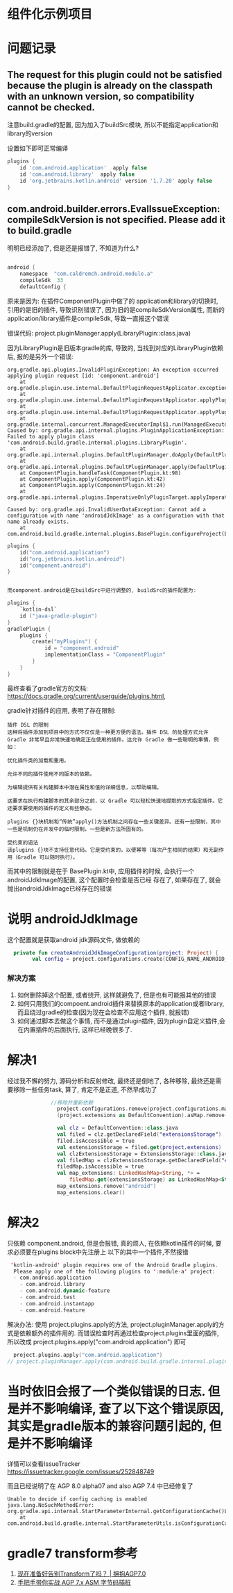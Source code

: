 # 组件化示例项目




# 问题记录

## The request for this plugin could not be satisfied because the plugin is already on the classpath with an unknown version, so compatibility cannot be checked.

注意build.gradle的配置, 因为加入了buildSrc模块, 所以不能指定application和library的version

设置如下即可正常编译
```gradle
plugins {
    id 'com.android.application'  apply false
    id 'com.android.library'  apply false
    id 'org.jetbrains.kotlin.android' version '1.7.20' apply false
}
```


## com.android.builder.errors.EvalIssueException: compileSdkVersion is not specified. Please add it to build.gradle

明明已经添加了, 但是还是报错了, 不知道为什么? 

```gradle

android {
    namespace  "com.caldremch.android.module.a"
    compileSdk  33
    defaultConfig {


```

原来是因为: 在插件ComponentPlugin中做了的 application和library的切换时, 引用的是旧的插件, 导致识别错误了,
因为旧的是compileSdkVersion属性, 而新的application/library插件是compileSdk, 导致一直报这个错误

错误代码:  project.pluginManager.apply(LibraryPlugin::class.java)

因为LibraryPlugin是旧版本gradle的库, 导致的,  当找到对应的LibraryPlugin依赖后, 报的是另外一个错误: 


```text
org.gradle.api.plugins.InvalidPluginException: An exception occurred applying plugin request [id: 'component.android']
	at org.gradle.plugin.use.internal.DefaultPluginRequestApplicator.exceptionOccurred(DefaultPluginRequestApplicator.java:223)
	at org.gradle.plugin.use.internal.DefaultPluginRequestApplicator.applyPlugin(DefaultPluginRequestApplicator.java:205)
	at org.gradle.plugin.use.internal.DefaultPluginRequestApplicator.applyPlugin(DefaultPluginRequestApplicator.java:147)
	at org.gradle.internal.concurrent.ManagedExecutorImpl$1.run(ManagedExecutorImpl.java:49)
Caused by: org.gradle.api.internal.plugins.PluginApplicationException: Failed to apply plugin class 'com.android.build.gradle.internal.plugins.LibraryPlugin'.
	at org.gradle.api.internal.plugins.DefaultPluginManager.doApply(DefaultPluginManager.java:173)
	at org.gradle.api.internal.plugins.DefaultPluginManager.apply(DefaultPluginManager.java:151)
	at ComponentPlugin.handleTask(ComponentPlugin.kt:98)
	at ComponentPlugin.apply(ComponentPlugin.kt:42)
	at ComponentPlugin.apply(ComponentPlugin.kt:24)
	at org.gradle.api.internal.plugins.ImperativeOnlyPluginTarget.applyImperative(ImperativeOnlyPluginTarget.java:43)
	
Caused by: org.gradle.api.InvalidUserDataException: Cannot add a configuration with name 'androidJdkImage' as a configuration with that name already exists.
	at com.android.build.gradle.internal.plugins.BasePlugin.configureProject(BasePlugin.kt:421)
```

```kotlin
plugins {
    id("com.android.application")
    id("org.jetbrains.kotlin.android")
    id("component.android")
}


而component.android是在buildSrc中进行调整的, buildSrc的插件配置为:

plugins {
    `kotlin-dsl`
    id ("java-gradle-plugin")
}
gradlePlugin {
    plugins {
        create("myPlugins") {
            id = "component.android"
            implementationClass = "ComponentPlugin"
        }
    }
}
```


最终查看了gradle官方的文档: https://docs.gradle.org/current/userguide/plugins.html, 

gradle针对插件的应用, 表明了存在限制:

```text
插件 DSL 的限制
这种将插件添加到项目中的方式不仅仅是一种更方便的语法。插件 DSL 的处理方式允许 Gradle 非常早且非常快速地确定正在使用的插件。这允许 Gradle 做一些聪明的事情，例如：

优化插件类的加载和重用。

允许不同的插件使用不同版本的依赖。

为编辑提供有关构建脚本中潜在属性和值的详细信息，以帮助编辑。

这要求在执行构建脚本的其余部分之前，以 Gradle 可以轻松快速地提取的方式指定插件。它还要求要使用的插件的定义有些静态。

plugins {}块机制和“传统”apply()方法机制之间存在一些关键差异。还有一些限制，其中一些是机制仍在开发中的临时限制，一些是新方法所固有的。

受约束的语法
该plugins {}块不支持任意代码。它是受约束的，以便幂等（每次产生相同的结果）和无副作用（Gradle 可以随时执行）。
```



而其中的限制就是在于 BasePlugin.kt中, 应用插件的时候, 会执行一个androidJdkImage的配置, 这个配置时会检查是否已经
存在了, 如果存在了, 就会抛出androidJdkImage已经存在的错误

# 说明 androidJdkImage

这个配置就是获取android jdk源码文件, 做依赖的

```kotlin
  private fun createAndroidJdkImageConfiguration(project: Project) {
        val config = project.configurations.create(CONFIG_NAME_ANDROID_JDK_IMAGE)
```

### 解决方案

1. 如何删除掉这个配置, 或者绕开, 这样就避免了, 但是也有可能报其他的错误
2. 如何只用我们的compoent.android插件来替换原本的application或者library, 而且绕过gradle的检查(因为现在会检查不应用这个插件, 就报错)
3. 如何通过脚本去做这个事情, 而不是通过plugin插件, 因为plugin自定义插件,会在内置插件的后面执行, 这样已经晚很多了. 


# 解决1 

经过我不懈的努力, 源码分析和反射修改, 最终还是倒地了, 各种移除, 最终还是需要移除一些任务task, 算了, 肯定不是正道, 不然早成功了

```kotlin
              //移除并重新依赖
                project.configurations.remove(project.configurations.maybeCreate(CONFIG_NAME_ANDROID_JDK_IMAGE))
                (project.extensions as DefaultConvention).asMap.remove("android")

                val clz = DefaultConvention::class.java
                val filed = clz.getDeclaredField("extensionsStorage")
                filed.isAccessible = true
                val extensionsStorage = filed.get(project.extensions)
                val clzExtensionsStorage = ExtensionsStorage::class.java
                val filedMap = clzExtensionsStorage.getDeclaredField("extensions")
                filedMap.isAccessible = true
                val map_extensions: LinkedHashMap<String, *> =
                    filedMap.get(extensionsStorage) as LinkedHashMap<String, *>
                map_extensions.remove("android")
                map_extensions.clear()
```

# 解决2

只依赖 component.android, 但是会报错, 真的烦人, 在依赖kotlin插件的时候, 要求必须要在plugins block中先注册上
以下的其中一个插件,不然报错

```kotlin
 'kotlin-android' plugin requires one of the Android Gradle plugins.
  Please apply one of the following plugins to ':module-a' project:
  - com.android.application
  	- com.android.library
  	- com.android.dynamic-feature
  	- com.android.test
  	- com.android.instantapp
  	- com.android.feature
```

解决办法: 使用 project.plugins.apply的方法,  project.pluginManager.apply的方式是依赖额外的插件用的. 
而错误检查时再通过检查project.plugins里面的插件, 所以改成 project.plugins.apply("com.android.application") 即可

```kotlin
  project.plugins.apply("com.android.application")
// project.pluginManager.apply(com.android.build.gradle.internal.plugins.AppPlugin::class.java)
```

# 当时依旧会报了一个类似错误的日志. 但是并不影响编译, 查了以下这个错误原因, 其实是gradle版本的兼容问题引起的, 但是并不影响编译

详情可以查看IssueTracker https://issuetracker.google.com/issues/252848749

而且已经说明了在 AGP 8.0 alpha07 and also AGP 7.4 中已经修复了

```text
Unable to decide if config caching is enabled
java.lang.NoSuchMethodError: org.gradle.api.internal.StartParameterInternal.getConfigurationCache()Lorg/gradle/internal/buildoption/BuildOption$Value;
	at com.android.build.gradle.internal.StartParameterUtils.isConfigurationCache(StartParameterUtils.kt:30)
```



# gradle7 transform参考
1. [现在准备好告别Transform了吗？ | 拥抱AGP7.0](https://juejin.cn/post/7016147287889936397)
2. [手把手带你实战 AGP 7.x ASM 字节码插桩](https://developer.aliyun.com/article/996146)
